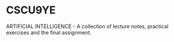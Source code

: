 # CSCU9YE
ARTIFICIAL INTELLIGENCE -
A collection of lecture notes, practical exercises and the final assignment.
